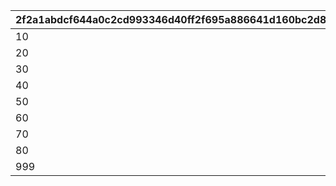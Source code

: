 |2f2a1abdcf644a0c2cd993346d40ff2f695a886641d160bc2d849d0322910316|d58ef3f0de2d91d888eefd4c7e10de7927877d659a91f98aa40155646bcc44ca|49ffd68439d7707a9f12afdb28d732a38f76891755f3670bfbf20153223c5cec|3834c5f804f527e2bf6888d665bff0d9a83c92501a48ad79fb2254538567d021|
| --- | --- | --- | --- |
|10|10|2|10|
|20|10|2|10|
|30|10|2|10|
|40|10|2|10|
|50|10|2|10|
|60|10|2|10|
|70|10|2|10|
|80|10|2|10|
|999|10|2|10|